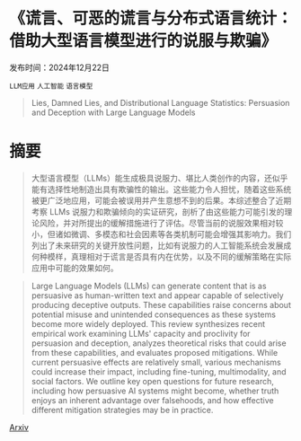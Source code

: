 # 《谎言、可恶的谎言与分布式语言统计：借助大型语言模型进行的说服与欺骗》

发布时间：2024年12月22日

`LLM应用` `人工智能` `语言模型`

> Lies, Damned Lies, and Distributional Language Statistics: Persuasion and Deception with Large Language Models

# 摘要

> 大型语言模型（LLMs）能生成极具说服力、堪比人类创作的内容，还似乎能有选择性地制造出具有欺骗性的输出。这些能力令人担忧，随着这些系统被更广泛地应用，可能会被误用并产生意想不到的后果。本综述整合了近期考察 LLMs 说服力和欺骗倾向的实证研究，剖析了由这些能力可能引发的理论风险，并对所提出的缓解措施进行了评估。尽管当前的说服效果相对较小，但诸如微调、多模态和社会因素等各类机制可能会增强其影响力。我们列出了未来研究的关键开放性问题，比如有说服力的人工智能系统会发展成何种模样，真理相对于谎言是否具有内在优势，以及不同的缓解策略在实际应用中可能的效果如何。

> Large Language Models (LLMs) can generate content that is as persuasive as human-written text and appear capable of selectively producing deceptive outputs. These capabilities raise concerns about potential misuse and unintended consequences as these systems become more widely deployed. This review synthesizes recent empirical work examining LLMs' capacity and proclivity for persuasion and deception, analyzes theoretical risks that could arise from these capabilities, and evaluates proposed mitigations. While current persuasive effects are relatively small, various mechanisms could increase their impact, including fine-tuning, multimodality, and social factors. We outline key open questions for future research, including how persuasive AI systems might become, whether truth enjoys an inherent advantage over falsehoods, and how effective different mitigation strategies may be in practice.

[Arxiv](https://arxiv.org/abs/2412.17128)